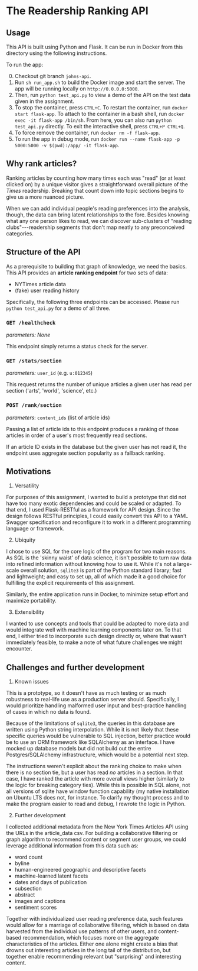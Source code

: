 # The Readership Ranking API
##

## Usage

This API is built using Python and Flask. It can be run in Docker from this directory using the following instructions.

To run the app:

0. Checkout git branch `johns-api`.
1. Run `sh run_app.sh` to build the Docker image and start the server. The app will be running locally on `http://0.0.0.0:5000`.
2. Then, run `python test_api.py` to view a demo of the API on the test data given in the assignment.
3. To stop the container, press `CTRL+C`.
To restart the container, run `docker start flask-app`. To attach to the container in a bash shell, run `docker exec -it flask-app /bin/sh`. From here, you can also run `python test_api.py` directly. To exit the interactive shell, press `CTRL+P CTRL+Q`.
4. To force remove the container, run `docker rm -f flask-app`.
5. To run the app in debug mode, run `docker run --name flask-app -p 5000:5000 -v $(pwd):/app/ -it flask-app`.

## Why rank articles?

Ranking articles by counting how many times each was "read" (or at least clicked on) by a unique visitor gives a straightforward overall picture of the _Times_ readership. Breaking that count down into topic sections begins to give us a more nuanced picture.

When we can add individual people's reading preferences into the analysis, though, the data can bring latent relationships to the fore. Besides knowing what any one person likes to read, we can discover sub-clusters of "reading clubs"---readership segments that don't map neatly to any preconceived categories. 

## Structure of the API
As a prerequisite to building that graph of knowledge, we need the basics. This API provides an **article ranking endpoint** for two sets of data:
- NYTimes article data
- (fake) user reading history 

Specifically, the following three endpoints can be accessed. Please run `python test_api.py` for a demo of all three.

### `GET /healthcheck`

_parameters:_ _None_

This endpoint simply returns a status check for the server.

### `GET /stats/section`

_parameters:_ `user_id` (e.g. `u:012345`)

This request returns the number of unique articles a given user has read per section ('arts', 'world', 'science', etc.)

### `POST /rank/section`

_parameters_: `content_ids` (list of article ids)

Passing a list of article ids to this endpoint produces a ranking of those articles in order of a user's most frequently read sections.

If an article ID exists in the database but the given user has not read it, the endpoint uses aggregate section popularity as a fallback ranking.

## Motivations

1. Versatility

For purposes of this assignment, I wanted to build a prototype that did not have too many exotic dependencies and could be scaled or adapted. To that end, I used Flask-RESTful as a framework for API design. Since the design follows RESTful principles, I could easily convert this API to a YAML Swagger specification and reconfigure it to work in a different programming language or framework.

2. Ubiquity

 I chose to use SQL for the core logic of the program for two main reasons. As SQL is the 'skinny waist' of data science, it isn't possible to turn raw data into refined information without knowing how to use it. While it's not a large-scale overall solution, `sqlite3` is part of the Python standard library; fast and lightweight; and easy to set up, all of which made it a good choice for fulfilling the explicit requirements of this assignment.

  Similarly, the entire application runs in Docker, to minimize setup effort and maximize portability.

 3. Extensibility

 I wanted to use concepts and tools that could be adapted to more data and would integrate well with machine learning components later on. To that end, I either tried to incorporate such design directly or, where that wasn't immediately feasible, to make a note of what future challenges we might encounter.

 ## Challenges and further development

 1. Known issues
 
 This is a prototype, so it doesn't have as much testing or as much robustness to real-life use as a production server should. Specifically, I would prioritize handling malformed user input and best-practice handling of cases in which no data is found. 

 Because of the limitations of `sqlite3`, the queries in this database are written using Python string interpolation. While it is not likely that these specific queries would be vulnerable to SQL injection, better practice would be to use an ORM framework like SQLAlchemy as an interface. I have mocked up database models but did not build out the entire Postgres/SQLAlchemy infrastructure, which would be a potential next step.

 The instructions weren't explicit about the ranking choice to make when there is no section tie, but a user has read _no_ articles in a section. In that case, I have ranked the article with more overall views higher (similarly to the logic for breaking category ties). While this is possible in SQL alone, not all versions of sqlite have window function capability (my native installation on Ubuntu LTS does not, for instance. To clarify my thought process and to make the program easier to read and debug, I rewrote the logic in Python.

2. Further development

I collected additional metadata from the New York Times Articles API using the URLs in the article_data csv. For building a collaborative filtering or graph algorithm to recommend content or segment user groups, we could leverage additional information from this data such as: 

- word count 
- byline
- human-engineered geographic and descriptive facets
- machine-learned latent facets
- dates and days of publication
- subsection
- abstract
- images and captions
- sentiment scores

Together with individualized user reading preference data, such features would allow for a marriage of collaborative filtering, which is based on data harvested from the individual use patterns of other users, and content-based recommendation, which focuses more on the aggregate characteristics of the articles. Either one alone might create a bias that drowns out interesting articles in the long tail of the distribution, but together enable recommending relevant but "surprising" and interesting content.